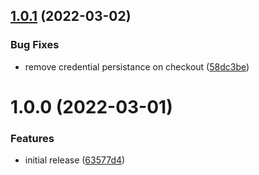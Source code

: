## [1.0.1](https://github.com/joaofnds/semantic-release-action/compare/v1.0.0...v1.0.1) (2022-03-02)


### Bug Fixes

* remove credential persistance on checkout ([58dc3be](https://github.com/joaofnds/semantic-release-action/commit/58dc3be37a6724a43896c42d295ce026e6effb79))

# 1.0.0 (2022-03-01)


### Features

* initial release ([63577d4](https://github.com/joaofnds/semantic-release-action/commit/63577d4a128f80fdd983c700352aaef36ef5561c))
